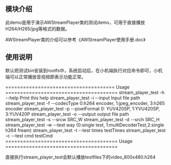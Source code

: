 ## 模块介绍
此demo是用于演示AWStreamPlayer类的测试demo，可用于直接播放H264/H265/jpg等格式的数据。

AWStreamPlayer类的介绍可以参考《AWStreamPlayer使用手册.doc》

## 使用说明
默认把测试bin安装到rootfs中，系统启动后，在小机端执行对应命令即可，小机端可以正常播放音视频即表示功能正常。

===================================== Usage ======================================
stream_player_test -h --help           Print this help
stream_player_test -i --input          Input file path
stream_player_test -f --codecType      0:h264 encoder, 1:jpeg_encoder, 3:h265 encoder
stream_player_test -p --pixelFormat    0: YUV420SP, 1:YVU420SP, 3:YUV420P
stream_player_test -o --output         output file path
stream_player_test -s --srcw           SRC_W
stream_player_test -d --srch           SRC_H
stream_player_test -w --test way       (0:single test, 1:multiDecoderTest,2:single h264 fream)
stream_player_test -t --test times      testTimes
stream_player_test -c --test cmd        testCmd
====================================== Usage ======================================

直接执行stream_player_test会默认播放testfiles下的video_800x480.h264